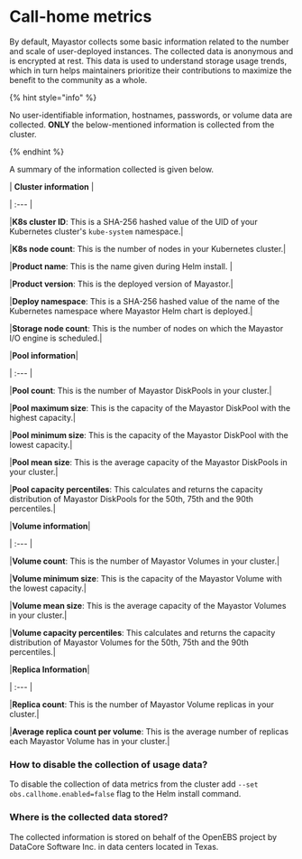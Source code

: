 # Call-home metrics 

 By default, Mayastor collects some basic information related to the number and scale of user-deployed instances. The collected data is anonymous and is encrypted at rest. This data is used to understand storage usage trends, which in turn helps maintainers prioritize their contributions to maximize the benefit to the community as a whole. 

{% hint style="info" %} 

No user-identifiable information, hostnames, passwords, or volume data are collected. **ONLY** the below-mentioned information is collected from the cluster. 

{% endhint %} 


A summary of the information collected is given below.

| **Cluster information** | 

| :--- | 

|**K8s cluster ID**: This is a SHA-256 hashed value of the UID of your Kubernetes cluster's `kube-system` namespace.| 

|**K8s node count**: This is the number of nodes in your Kubernetes cluster.| 

|**Product name**: This is the name given during Helm install. | 

|**Product version**: This is the deployed version of Mayastor.| 

|**Deploy namespace**: This is a SHA-256 hashed value of the  name of the  Kubernetes namespace where Mayastor Helm chart is deployed.| 

|**Storage node count**: This is the number of nodes on which the Mayastor I/O engine is scheduled.| 

 
 

|**Pool information**| 

| :--- | 

|**Pool count**: This is the number of Mayastor DiskPools in your cluster.| 

|**Pool maximum size**: This is the capacity of the Mayastor DiskPool with the highest capacity.| 

|**Pool minimum size**: This is the capacity of the Mayastor DiskPool with the lowest capacity.| 

|**Pool mean size**: This is the average capacity of the Mayastor DiskPools in your cluster.| 

|**Pool capacity percentiles**: This calculates and returns the capacity distribution of Mayastor DiskPools for the 50th, 75th and the 90th percentiles.| 

 
 
 

|**Volume information**| 

| :--- | 

|**Volume count**: This is the number of Mayastor Volumes in your cluster.| 

|**Volume minimum size**: This is the capacity of the Mayastor Volume with the lowest capacity.| 

|**Volume mean size**: This is the average capacity of the Mayastor Volumes in your cluster.| 

|**Volume capacity percentiles**: This calculates and returns the capacity distribution of Mayastor Volumes for the 50th, 75th and the 90th percentiles.| 

 
 

|**Replica Information**| 

| :--- | 

|**Replica count**: This is the number of Mayastor Volume replicas in your cluster.| 

|**Average replica count per volume**: This is the average number of replicas each Mayastor Volume has in your cluster.| 


### How to disable the collection of usage data?

To disable the collection of data metrics from the cluster add `--set obs.callhome.enabled=false` flag to the Helm install command.

### Where is the collected data stored?

The collected information is stored on behalf of the OpenEBS project by DataCore Software Inc. in data centers located in Texas.

 
 
 
 
 
 
 

 
